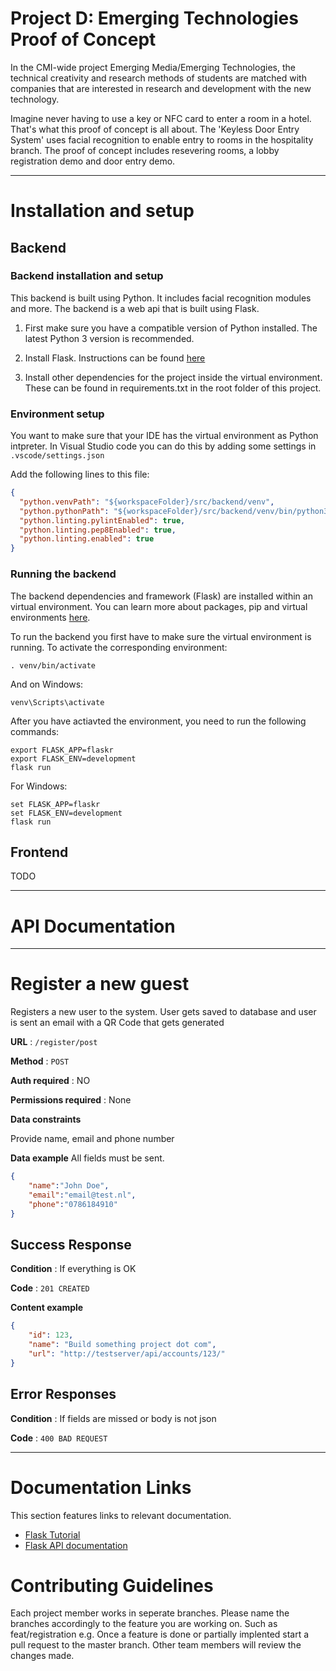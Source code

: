 # Project D: Emerging Technologies Proof of Concept 

In the CMI-wide project Emerging Media/Emerging Technologies, the technical creativity and research methods of students are matched with companies that are interested in research and development with the new technology. 

Imagine never having to use a key or NFC card to enter a room in a hotel. That's what this proof of concept is all about. The 'Keyless Door Entry System' uses facial recognition to enable entry to rooms in the hospitality branch. The proof of concept includes resevering rooms, a lobby registration demo and door entry demo. 

---

# Installation and setup
## Backend
### Backend installation and setup

This backend is built using Python. It includes facial recognition modules and more. The backend is a web api that is built using Flask.

1. First make sure you have a compatible version of Python installed. The latest Python 3 version is recommended. 

2. Install Flask. Instructions can be found [here](http://flask.pocoo.org/docs/1.0/installation/#installation)

3. Install other dependencies for the project inside the virtual environment. These can be found in requirements.txt in the root folder of this project.

### Environment setup

You want to make sure that your IDE has the virtual environment as Python intpreter. In Visual Studio code you can do this by adding some settings in `.vscode/settings.json`

Add the following lines to this file:

```json
{
  "python.venvPath": "${workspaceFolder}/src/backend/venv",
  "python.pythonPath": "${workspaceFolder}/src/backend/venv/bin/python3",
  "python.linting.pylintEnabled": true,
  "python.linting.pep8Enabled": true,
  "python.linting.enabled": true
}
```

### Running the backend

The backend dependencies and framework (Flask) are installed within an virtual environment. You can learn more about packages, pip and virtual environments [here](https://packaging.python.org/guides/installing-using-pip-and-virtual-environments/).

To run the backend you first have to make sure the virtual environment is running. To activate the corresponding environment:

`. venv/bin/activate`

And on Windows:

`venv\Scripts\activate`

After you have actiavted the environment, you need to run the following commands:

```
export FLASK_APP=flaskr
export FLASK_ENV=development
flask run
```

For Windows:

```
set FLASK_APP=flaskr
set FLASK_ENV=development
flask run
```

## Frontend 

TODO

---
# API Documentation
---
# Register a new guest

Registers a new user to the system. User gets saved to database and user is sent an email with a QR Code that gets generated

**URL** : `/register/post`

**Method** : `POST`

**Auth required** : NO

**Permissions required** : None

**Data constraints**

Provide name, email and phone number 


**Data example** All fields must be sent.

```json
{
	"name":"John Doe",
	"email":"email@test.nl",
	"phone":"0786184910"
}
```

## Success Response

**Condition** : If everything is OK 

**Code** : `201 CREATED`

**Content example**

```json
{
    "id": 123,
    "name": "Build something project dot com",
    "url": "http://testserver/api/accounts/123/"
}
```

## Error Responses

**Condition** : If fields are missed or body is not json

**Code** : `400 BAD REQUEST`

---

# Documentation Links

This section features links to relevant documentation.

* [Flask Tutorial](http://flask.pocoo.org/docs/1.0/tutorial/#tutorial)
* [Flask API documentation](http://flask.pocoo.org/docs/1.0/api/#api)

# Contributing Guidelines

Each project member works in seperate branches. Please name the branches accordingly to the feature you are working on. Such as 
feat/registration e.g. Once a feature is done or partially implented start a pull request to the master branch. Other team members will review the changes made.
